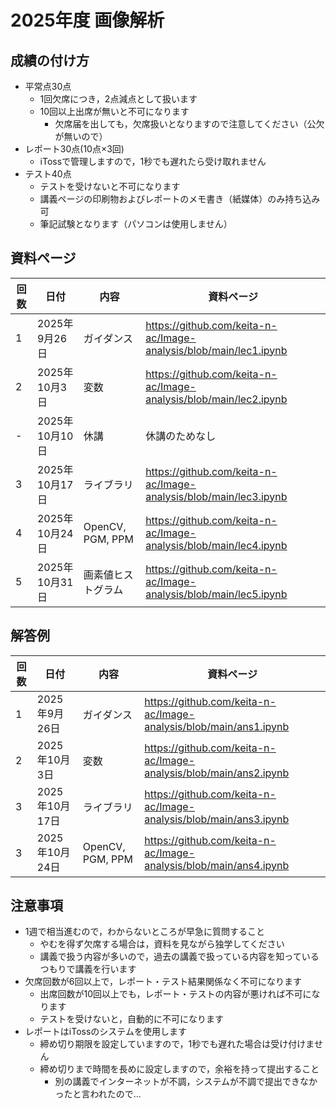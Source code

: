 # 2025年度 画像解析

## 成績の付け方
- 平常点30点
  - 1回欠席につき，2点減点として扱います
  - 10回以上出席が無いと不可になります
    - 欠席届を出しても，欠席扱いとなりますので注意してください（公欠が無いので）  
- レポート30点(10点×3回)
  - iTossで管理しますので，1秒でも遅れたら受け取れません 
- テスト40点
  - テストを受けないと不可になります 
  - 講義ページの印刷物およびレポートのメモ書き（紙媒体）のみ持ち込み可
  - 筆記試験となります（パソコンは使用しません）

## 資料ページ
| 回数 | 日付         | 内容 | 資料ページ | 
|---|------------|------|---| 
| 1 | 2025年9月26日 | ガイダンス | https://github.com/keita-n-ac/Image-analysis/blob/main/lec1.ipynb | 
| 2 | 2025年10月3日 | 変数 | https://github.com/keita-n-ac/Image-analysis/blob/main/lec2.ipynb | 
| - | 2025年10月10日 | 休講 | 休講のためなし | 
| 3 | 2025年10月17日 | ライブラリ | https://github.com/keita-n-ac/Image-analysis/blob/main/lec3.ipynb | 
| 4 | 2025年10月24日 | OpenCV, PGM, PPM | https://github.com/keita-n-ac/Image-analysis/blob/main/lec4.ipynb | 
| 5 | 2025年10月31日 | 画素値ヒストグラム | https://github.com/keita-n-ac/Image-analysis/blob/main/lec5.ipynb | 

## 解答例
| 回数 | 日付         | 内容 | 資料ページ | 
|---|------------|------|---| 
| 1 | 2025年9月26日 | ガイダンス | https://github.com/keita-n-ac/Image-analysis/blob/main/ans1.ipynb | 
| 2 | 2025年10月3日 | 変数 | https://github.com/keita-n-ac/Image-analysis/blob/main/ans2.ipynb | 
| 3 | 2025年10月17日 | ライブラリ | https://github.com/keita-n-ac/Image-analysis/blob/main/ans3.ipynb | 
| 3 | 2025年10月24日 | OpenCV, PGM, PPM | https://github.com/keita-n-ac/Image-analysis/blob/main/ans4.ipynb | 

## 注意事項
- 1週で相当進むので，わからないところが早急に質問すること
  - やむを得ず欠席する場合は，資料を見ながら独学してください
  - 講義で扱う内容が多いので，過去の講義で扱っている内容を知っているつもりで講義を行います
- 欠席回数が6回以上で，レポート・テスト結果関係なく不可になります
  - 出席回数が10回以上でも，レポート・テストの内容が悪ければ不可になります
  - テストを受けないと，自動的に不可になります
- レポートはiTossのシステムを使用します
  - 締め切り期限を設定していますので，1秒でも遅れた場合は受け付けません
  - 締め切りまで時間を長めに設定しますので，余裕を持って提出すること
    - 別の講義でインターネットが不調，システムが不調で提出できなかったと言われたので…  
